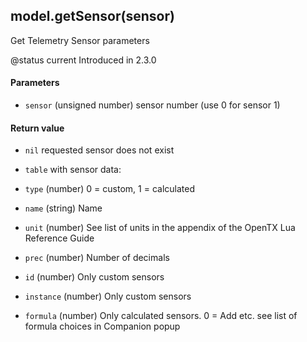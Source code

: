 <!-- This file was generated by the script. Do not edit it, any changes will be lost! -->

## model.getSensor(sensor)



Get Telemetry Sensor parameters

@status current Introduced in 2.3.0


#### Parameters

* `sensor` (unsigned number) sensor number (use 0 for sensor 1)



#### Return value

* `nil` requested sensor does not exist

* `table` with sensor data:
 * `type` (number) 0 = custom, 1 = calculated
 * `name` (string) Name
 * `unit` (number) See list of units in the appendix of the OpenTX Lua Reference Guide
 * `prec` (number) Number of decimals
 * `id`   (number) Only custom sensors
 * `instance` (number) Only custom sensors
 * `formula` (number) Only calculated sensors. 0 = Add etc. see list of formula choices in Companion popup



